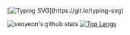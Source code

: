 
[![Typing SVG](https://readme-typing-svg.demolab.com?font=Fira+Code&pause=1000&color=0EF7BE&background=000000&center=true&vCenter=true&multiline=true&width=500&height=100&lines=Hi+there%2C+I'm+seoyeon.;I'm+currently+interested+in;game%2C+android%2C+media+arts!)](https://git.io/typing-svg)

![seoyeon's github stats](https://github-readme-stats.vercel.app/api?username=sonoasy&show_icons=true&theme=react)
[![Top Langs](https://github-readme-stats.vercel.app/api/top-langs/?username=sonoasy&layout=compact&theme=react)](https://github.com/metleeha)


 
